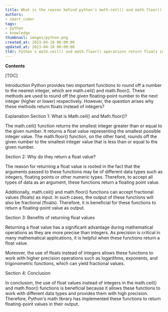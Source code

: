 ```yaml
---
title: What is the reason behind python's math.ceil() and math.floor() operations returning floating-point values instead of integers?
authors:
- smart_coder
tags:
- python
- knowledge
thumbnail: images/python.png
created_at: 2023-04-18 00:00:00
updated_at: 2023-04-18 00:00:00
tldr: Python`s math.ceil() and math.floor() operations return floats instead of integers because they may involve fractional values when rounding up or down.
---
```


**Contents**

[TOC]

Introduction
Python provides two important functions to round off a number to the nearest integer, which are math.ceil() and math.floor(). These methods are used to round off the given floating-point number to the next integer (higher or lower) respectively. However, the question arises why these methods return floats instead of integers?

Explanation
Section 1: What is Math.ceil() and Math.floor()?

The math.ceil() function returns the smallest integer greater than or equal to the given number. It returns a float value representing the smallest possible integer value. The math.floor() function, on the other hand, rounds off the given number to the smallest integer value that is less than or equal to the given number.

Section 2: Why do they return a float value?

The reason for returning a float value is rooted in the fact that the arguments passed to these functions may be of different data types such as integers, floating points or other numeric types. Therefore, to accept all types of data as an argument, these functions return a floating point value.

Additionally, math.ceil() and math.floor() functions can accept fractional values (floats) as input. In such cases, the output of these functions will also be fractional (floats). Therefore, it is beneficial for these functions to return a floating-point value as output.

Section 3: Benefits of returning float values

Returning a float value has a significant advantage during mathematical operations as they are more precise than integers. As precision is critical in many mathematical applications, it is helpful when these functions return a float value.

Moreover, the use of floats instead of integers allows these functions to work with higher precision operations such as logarithms, exponents, and trigonometric functions, which can yield fractional values.

Section 4: Conclusion

In conclusion, the use of float values instead of integers in the math.ceil() and math.floor() functions is beneficial because it allows these functions to work with different data types and provides them with high precision. Therefore, Python's math library has implemented these functions to return floating-point values in their output.
